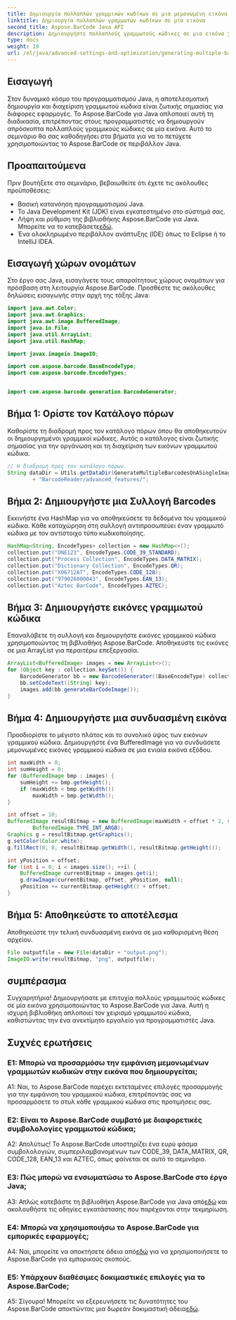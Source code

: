 ```yaml
---
title: Δημιουργία πολλαπλών γραμμικών κωδίκων σε μια μεμονωμένη εικόνα σε Java με το Aspose.BarCode
linktitle: Δημιουργία πολλαπλών γραμμωτών κωδίκων σε μία εικόνα
second_title: Aspose.BarCode Java API
description: Δημιουργήστε πολλαπλούς γραμμωτούς κώδικες σε μια εικόνα χωρίς κόπο χρησιμοποιώντας το Aspose.BarCode για Java. Ακολουθήστε τον βήμα προς βήμα οδηγό μας για απρόσκοπτη ενσωμάτωση.
type: docs
weight: 19
url: /el/java/advanced-settings-and-optimization/generating-multiple-barcodes-single-image/
---
```

## Εισαγωγή

Στον δυναμικό κόσμο του προγραμματισμού Java, η αποτελεσματική δημιουργία και διαχείριση γραμμωτού κώδικα είναι ζωτικής σημασίας για διάφορες εφαρμογές. Το Aspose.BarCode για Java απλοποιεί αυτή τη διαδικασία, επιτρέποντας στους προγραμματιστές να δημιουργούν απρόσκοπτα πολλαπλούς γραμμικούς κώδικες σε μία εικόνα. Αυτό το σεμινάριο θα σας καθοδηγήσει στα βήματα για να το πετύχετε χρησιμοποιώντας το Aspose.BarCode σε περιβάλλον Java.

## Προαπαιτούμενα

Πριν βουτήξετε στο σεμινάριο, βεβαιωθείτε ότι έχετε τις ακόλουθες προϋποθέσεις:

- Βασική κατανόηση προγραμματισμού Java.
- Το Java Development Kit (JDK) είναι εγκατεστημένο στο σύστημά σας.
- Λήψη και ρύθμιση της βιβλιοθήκης Aspose.BarCode για Java. Μπορείτε να το κατεβάσετε[εδώ](https://releases.aspose.com/barcode/java/).
- Ένα ολοκληρωμένο περιβάλλον ανάπτυξης (IDE) όπως το Eclipse ή το IntelliJ IDEA.

## Εισαγωγή χώρων ονομάτων

Στο έργο σας Java, εισαγάγετε τους απαραίτητους χώρους ονομάτων για πρόσβαση στη λειτουργία Aspose.BarCode. Προσθέστε τις ακόλουθες δηλώσεις εισαγωγής στην αρχή της τάξης Java:

```java
import java.awt.Color;
import java.awt.Graphics;
import java.awt.image.BufferedImage;
import java.io.File;
import java.util.ArrayList;
import java.util.HashMap;

import javax.imageio.ImageIO;

import com.aspose.barcode.BaseEncodeType;
import com.aspose.barcode.EncodeTypes;


import com.aspose.barcode.generation.BarcodeGenerator;
```

## Βήμα 1: Ορίστε τον Κατάλογο πόρων

Καθορίστε τη διαδρομή προς τον κατάλογο πόρων όπου θα αποθηκευτούν οι δημιουργημένοι γραμμικοί κώδικες. Αυτός ο κατάλογος είναι ζωτικής σημασίας για την οργάνωση και τη διαχείριση των εικόνων γραμμωτού κώδικα.

```java
// Η διαδρομή προς τον κατάλογο πόρων.
String dataDir = Utils.getDataDir(GenerateMultipleBarcodesOnASingleImage.class)
        + "BarcodeReader/advanced_features/";
```

## Βήμα 2: Δημιουργήστε μια Συλλογή Barcodes

Εκκινήστε ένα HashMap για να αποθηκεύσετε τα δεδομένα του γραμμικού κώδικα. Κάθε καταχώρηση στη συλλογή αντιπροσωπεύει έναν γραμμωτό κώδικα με τον αντίστοιχο τύπο κωδικοποίησης.

```java
HashMap<String, EncodeTypes> collection = new HashMap<>();
collection.put("ONE123", EncodeTypes.CODE_39_STANDARD);
collection.put("Process Collection", EncodeTypes.DATA_MATRIX);
collection.put("Dictionary Collection", EncodeTypes.QR);
collection.put("X06712AT", EncodeTypes.CODE_128);
collection.put("979026000043", EncodeTypes.EAN_13);
collection.put("Aztec BarCode", EncodeTypes.AZTEC);
```

## Βήμα 3: Δημιουργήστε εικόνες γραμμωτού κώδικα

Επαναλάβετε τη συλλογή και δημιουργήστε εικόνες γραμμικού κώδικα χρησιμοποιώντας τη βιβλιοθήκη Aspose.BarCode. Αποθηκεύστε τις εικόνες σε μια ArrayList για περαιτέρω επεξεργασία.

```java
ArrayList<BufferedImage> images = new ArrayList<>();
for (Object key : collection.keySet()) {
    BarcodeGenerator bb = new BarcodeGenerator((BaseEncodeType) collection.get(key));
    bb.setCodeText((String) key);
    images.add(bb.generateBarCodeImage());
}
```

## Βήμα 4: Δημιουργήστε μια συνδυασμένη εικόνα

Προσδιορίστε το μέγιστο πλάτος και το συνολικό ύψος των εικόνων γραμμικού κώδικα. Δημιουργήστε ένα BufferedImage για να συνδυάσετε μεμονωμένες εικόνες γραμμικού κώδικα σε μια ενιαία εικόνα εξόδου.

```java
int maxWidth = 0;
int sumHeight = 0;
for (BufferedImage bmp : images) {
    sumHeight += bmp.getHeight();
    if (maxWidth < bmp.getWidth())
        maxWidth = bmp.getWidth();
}

int offset = 10;
BufferedImage resultBitmap = new BufferedImage(maxWidth + offset * 2, sumHeight + offset * images.size(),
        BufferedImage.TYPE_INT_ARGB);
Graphics g = resultBitmap.getGraphics();
g.setColor(Color.white);
g.fillRect(0, 0, resultBitmap.getWidth(), resultBitmap.getHeight());

int yPosition = offset;
for (int i = 0; i < images.size(); ++i) {
    BufferedImage currentBitmap = images.get(i);
    g.drawImage(currentBitmap, offset, yPosition, null);
    yPosition += currentBitmap.getHeight() + offset;
}
```
## Βήμα 5: Αποθηκεύστε το αποτέλεσμα

Αποθηκεύστε την τελική συνδυασμένη εικόνα σε μια καθορισμένη θέση αρχείου.

```java
File outputfile = new File(dataDir + "output.png");
ImageIO.write(resultBitmap, "png", outputfile);
```

## συμπέρασμα

Συγχαρητήρια! Δημιουργήσατε με επιτυχία πολλούς γραμμωτούς κώδικες σε μία εικόνα χρησιμοποιώντας το Aspose.BarCode για Java. Αυτή η ισχυρή βιβλιοθήκη απλοποιεί τον χειρισμό γραμμωτού κώδικα, καθιστώντας την ένα ανεκτίμητο εργαλείο για προγραμματιστές Java.

## Συχνές ερωτήσεις

### Ε1: Μπορώ να προσαρμόσω την εμφάνιση μεμονωμένων γραμμωτών κωδικών στην εικόνα που δημιουργείται;

A1: Ναι, το Aspose.BarCode παρέχει εκτεταμένες επιλογές προσαρμογής για την εμφάνιση του γραμμικού κώδικα, επιτρέποντάς σας να προσαρμόσετε το στυλ κάθε γραμμικού κώδικα στις προτιμήσεις σας.

### Ε2: Είναι το Aspose.BarCode συμβατό με διαφορετικές συμβολολογίες γραμμωτού κώδικα;

Α2: Απολύτως! Το Aspose.BarCode υποστηρίζει ένα ευρύ φάσμα συμβολολογιών, συμπεριλαμβανομένων των CODE_39, DATA_MATRIX, QR, CODE_128, EAN_13 και AZTEC, όπως φαίνεται σε αυτό το σεμινάριο.

### Ε3: Πώς μπορώ να ενσωματώσω το Aspose.BarCode στο έργο Java;

 A3: Απλώς κατεβάστε τη βιβλιοθήκη Aspose.BarCode για Java από[εδώ](https://releases.aspose.com/barcode/java/) και ακολουθήστε τις οδηγίες εγκατάστασης που παρέχονται στην τεκμηρίωση.

### Ε4: Μπορώ να χρησιμοποιήσω το Aspose.BarCode για εμπορικές εφαρμογές;

 A4: Ναι, μπορείτε να αποκτήσετε άδεια από[εδώ](https://purchase.aspose.com/buy) για να χρησιμοποιήσετε το Aspose.BarCode για εμπορικούς σκοπούς.

### Ε5: Υπάρχουν διαθέσιμες δοκιμαστικές επιλογές για το Aspose.BarCode;

 Α5: Σίγουρα! Μπορείτε να εξερευνήσετε τις δυνατότητες του Aspose.BarCode αποκτώντας μια δωρεάν δοκιμαστική άδεια[εδώ](https://releases.aspose.com/).